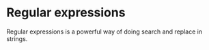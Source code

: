# Regular expressions

Regular expressions is a powerful way of doing search and replace in strings.

